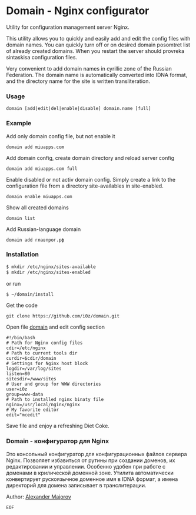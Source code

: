 Domain - Nginx configurator
======

Utility for configuration management server Nginx.

This utility allows you to quickly and easily add and edit the config files with domain names.
You can quickly turn off or on desired domain posomtret list of already created domains.
When you restart the server should provreka sintaskisa configuration files.

Very convenient to add domain names in cyrillic zone of the Russian Federation.
The domain name is automatically converted into IDNA format, and the directory name for the site is written transliteration.


### Usage

    domain [add|edit|del|enable|disable] domain.name [full]

### Example

Add only domain config file, but not enable it

    domain add miuapps.com

Add domain config, create domain directory and reload server config

    domain add miuapps.com full

Enable disabled or not activ domain config. Simply create a link to the configuration file from a directory site-availables in site-enabled.

    domain enable miuapps.com

Show all created domains

    domain list

Add Russian-language domain

    domain add главпрог.рф


### Installation

```bash
$ mkdir /etc/nginx/sites-available
$ mkdir /etc/nginx/sites-enabled
```

or run

```bash
$ ~/domain/install
```

Get the code

    git clone https://github.com/i0z/domain.git

Open file [domain](https://github.com/i0z/domain/blob/master/domain) and edit config section

    #!/bin/bash
    # Path for Nginx config files
    cdir=/etc/nginx
    # Path to current tools dir
    curdir=$cdir/domain
    # Settings for Nginx host block
    logdir=/var/log/sites
    listen=80
    sitesdir=/www/sites
    # User and group for WWW directories
    user=i0z
    group=www-data
    # Path to installed nginx binaty file
    nginx=/usr/local/nginx/nginx
    # My favorite editor
    edit="mcedit"

Save file and enjoy a refreshing Diet Coke.


### Domain - конфигуратор для Nginx

Это консольный конфигуратор для конфигурационных файлов сервера Nginx. Позволяет избавиться от рутины при создании доменов, их редактировании и управлении.
Особенно удобен при работе с доменами в крилической доменной зоне. Утилита автоматически конвертирует рускоязычное доменное имя в IDNA формат, а имена директорий для домена записывает в транслитерации.

Author: [Alexander Majorov][author]

[author]: https://plus.google.com/115680384326936249146?rel=author
`EOF`
